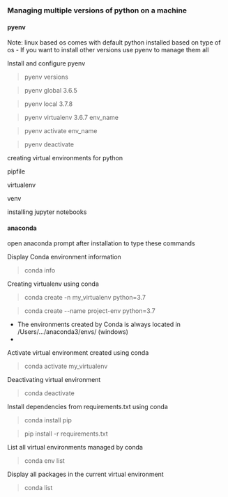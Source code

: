### Managing multiple versions of python on a machine

#### pyenv

Note: linux based os comes with default python installed based on type of os
      - If you want to install other versions use pyenv to manage them all

Install and configure pyenv

> pyenv versions

> pyenv global 3.6.5

>pyenv local 3.7.8

> pyenv virtualenv 3.6.7 env_name

> pyenv activate env_name

> pyenv deactivate


creating virtual environments for python

pipfile

virtualenv

venv


installing jupyter notebooks


#### anaconda
open anaconda prompt after installation to type these commands

 Display Conda environment information
 > conda info

Creating virtualenv using conda
> conda create -n my_virtualenv python=3.7

>  conda create --name project-env python=3.7

  - The environments created by Conda is always located in /Users/.../anaconda3/envs/  (windows)
  - 

Activate virtual environment created using conda
> conda activate my_virtualenv

Deactivating virtual environment
> conda deactivate

Install dependencies from requirements.txt using conda
> conda install pip

> pip install -r requirements.txt

List all virtual environments managed by conda
> conda env list

Display all packages in the current virtual environment
>  conda list



